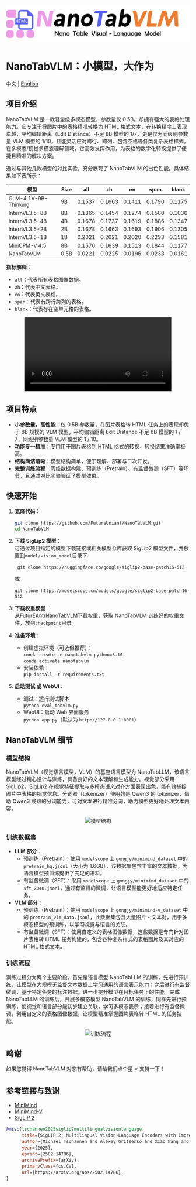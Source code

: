<div align="center">
  <img src="images/assets/title.png" alt="NanoTabVLM Logo">
</div>

# NanoTabVLM：小模型，大作为


中文 | [English](./README-en.md)


## 项目介绍
NanoTabVLM 是一款轻量级多模态模型，参数量仅 0.5B，却拥有强大的表格处理能力。它专注于将图片中的表格精准转换为 HTML 格式文本，在转换精度上表现卓越，平均编辑距离（Edit Distance）不足 8B 模型的 1/7，更是仅为同级别参数量 VLM 模型的 1/10，且能灵活应对跨行、跨列、包含空格等各类复杂表格样式。在多模态/视觉多模态理解领域，它高效发挥作用，为表格的数字化转换提供了便捷且精准的解决方案。

通过与其他几款模型的对比实验，充分展现了 NanoTabVLM 的出色性能。具体结果如下表所示：

| 模型                   | Size | all    | zh       | en     | span   | blank  |
|----------------------|------|--------|----------|--------|--------|--------|
| GLM-4.1V-9B-Thinking | 9B   | 0.1537 | 0.1663   | 0.1411 | 0.1790 | 0.1175 |
| InternVL3.5-8B       | 8B   | 0.1365 | 0.1454   | 0.1274 | 0.1580 | 0.1036 |
| InternVL3.5-4B       | 4B   | 0.1678 | 0.1737   | 0.1619 | 0.1886 | 0.1347 |
| InternVL3.5-2B       | 2B   | 0.1678 | 0.1663   | 0.1693 | 0.1906 | 0.1305 |
| InternVL3.5-1B       | 1B   | 0.2021 | 0.2021   | 0.2020 | 0.2293 | 0.1581 |
| MiniCPM-V 4.5        | 8B   | 0.1576 | 0.1639   | 0.1513 | 0.1844 | 0.1177 |
| NanoTabVLM           | 0.5B | 0.0221 | 0.0225   | 0.0196 | 0.0233 | 0.0161 |

**指标解释**：
- `all`：代表所有表格图像数据。
- `zh`：代表中文表格。
- `en`：代表英文表格。
- `span`：代表有跨行跨列的表格。
- `blank`：代表存在空单元格的表格。

<div align="center">
  <video controls width="80%" loop>
    <source src="images/assets/demo.mp4" type="video/mp4">
  </video>
</div>

## 项目特点
- **小参数量，高性能**：仅 0.5B 参数量，在图片表格转 HTML 任务上的表现却优于 8B 规模的 VLM 模型，平均编辑距离 Edit Distance 不足 8B 模型的 1 / 7，同级别参数量 VLM 模型的 1 / 10。
- **功能专一精准**：专门用于图片表格到 HTML 格式的转换，转换结果准确率极高。
- **结构简洁清晰**：模型结构简单，便于理解、部署与二次开发。
- **完整训练流程**：历经数据构建、预训练（Pretrain）、有监督微调（SFT）等环节，且通过对比实验验证了模型效果。

## 快速开始

1. **克隆代码**：
   ```bash
   git clone https://github.com/FutureUniant/NanoTabVLM.git
   cd NanoTabVLM
   ```
   
2. **下载 SigLip2 模型**：  
   可通过项目指定的模型下载链接或相关模型仓库获取 SigLip2 模型文件，并放置到`model/vision_model`目录下
   ```text
    git clone https://huggingface.co/google/siglip2-base-patch16-512
    ```
    或
    ```text
    git clone https://modelscope.cn/models/google/siglip2-base-patch16-512
    ```
   
3. **下载权重模型**：  
   从[FuturEAnt/NanoTabVLM](https://modelscope.cn/models/FuturEAnt/NanoTabVLM)下载权重，获取 NanoTabVLM 训练好的权重文件，放到`checkpoint`目录。

4. **准备环境**：
   - 创建虚拟环境（可选但推荐）：  
     `conda create -n nanotabvlm python=3.10`  
     `conda activate nanotabvlm`
   - 安装依赖：  
     `pip install -r requirements.txt`

5. **启动测试 或 WebUI**：
   - 测试：运行测试脚本  
     `python eval_tabvlm.py`
   - WebUI：启动 Web 界面服务  
     `python app.py`（默认为 `http://127.0.0.1:8001`）


## NanoTabVLM 细节
### 模型结构
NanoTabVLM（视觉语言模型，VLM）的基座语言模型为 NanoTabLLM，该语言模型经过精心设计与训练，具备良好的文本理解和生成能力。视觉部分采用 SigLip2，SigLip2 在视觉特征提取与多模态语义对齐方面表现出色，能有效捕捉图片中表格的视觉信息。分词器（tokenizer）使用的是 Qwen3 的 tokenizer，借助 Qwen3 成熟的分词能力，可对文本进行精准分词，助力模型更好地处理文本内容。
<div align="center">
  <img src="images/assets/structure.png" alt="模型结构">
</div>


### 训练数据集
- **LLM 部分**：
  - 预训练（Pretrain）：使用 `modelscope` 上 `gongjy/minimind_dataset` 中的 `pretrain_hq.jsonl`（大小为 1.6GB），该数据集包含丰富的文本数据，为语言模型预训练提供了充足的语料。
  - 有监督微调（SFT）：采用 `modelscope` 上 `gongjy/minimind_dataset` 中的 `sft_2048.jsonl`，通过有监督的微调，让语言模型能更好地适应特定任务。
- **VLM 部分**：
  - 预训练（Pretrain）：使用 `modelscope` 上 `gongjy/minimind-v_dataset` 中的 `pretrain_vlm_data.jsonl`，此数据集包含大量图片 - 文本对，用于多模态模型的预训练，以学习视觉与语言的关联。
  - 有监督微调（SFT）：使用自定义的表格图像数据，这些数据是专门针对图片表格转 HTML 任务构建的，包含各种复杂样式的表格图片及其对应的 HTML 格式文本。

### 训练流程
训练过程分为两个主要阶段。首先是语言模型 NanoTabLLM 的训练，先进行预训练，让模型在大规模无监督文本数据上学习通用的语言表示能力；之后进行有监督微调，基于特定任务的标注数据，进一步提升模型在目标任务上的性能。完成 NanoTabLLM 的训练后，开展多模态模型 NanoTabVLM 的训练，同样先进行预训练，使视觉和语言部分能初步建立关联，学习多模态表示；接着进行有监督微调，利用自定义的表格图像数据，让模型精准掌握图片表格转 HTML 的任务技能。
<div align="center">
  <img src="images/assets/training.png" alt="训练流程">
</div>


## 鸣谢
如果您觉得 NanoTabVLM 对您有帮助，请给我们点个星 ⭐️ 支持一下！

## 参考链接与致谢
- [MiniMind](https://github.com/jingyaogong/minimind)
- [MiniMind-V](https://github.com/jingyaogong/minimind-v)
- [SigLIP 2](https://arxiv.org/abs/2502.14786)
```bibtex
@misc{tschannen2025siglip2multilingualvisionlanguage,
      title={SigLIP 2: Multilingual Vision-Language Encoders with Improved Semantic Understanding, Localization, and Dense Features}, 
      author={Michael Tschannen and Alexey Gritsenko and Xiao Wang and Muhammad Ferjad Naeem and Ibrahim Alabdulmohsin and Nikhil Parthasarathy and Talfan Evans and Lucas Beyer and Ye Xia and Basil Mustafa and Olivier Hénaff and Jeremiah Harmsen and Andreas Steiner and Xiaohua Zhai},
      year={2025},
      eprint={2502.14786},
      archivePrefix={arXiv},
      primaryClass={cs.CV},
      url={https://arxiv.org/abs/2502.14786}, 
}
```